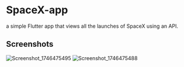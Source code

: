 # SpaceX-app

a simple Flutter app that views all the launches of SpaceX using an API.

## Screenshots
![Screenshot_1746475495](https://github.com/user-attachments/assets/adbcb25f-4de4-4112-b344-6f9d213fbb35)
![Screenshot_1746475488](https://github.com/user-attachments/assets/d32139a5-2cff-42dd-8c7c-8b4247eef437)
